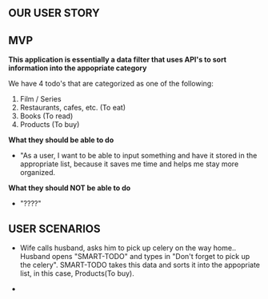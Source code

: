 ## OUR USER STORY 

##

 ## MVP

 **This application is essentially a data filter that uses API's to sort information into the appopriate category**

We have 4 todo's that are categorized as one of the following:

1. Film / Series
2. Restaurants, cafes, etc. (To eat)
3. Books (To read)
4. Products (To buy)
 


**What they should be able to do**

 - "As a user, I want to be able to input something and have it stored in the appropriate list, because it saves me time and helps me stay more organized.

 **What they should NOT be able to do**

- "????"


## USER SCENARIOS

- Wife calls husband, asks him to pick up celery on the way home.. Husband opens "SMART-TODO"
and types in "Don't forget to pick up the celery". SMART-TODO takes this data and sorts it into the appopriate list, in this case, Products(To buy).

- 
